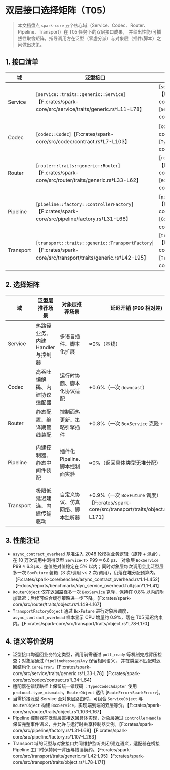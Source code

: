 # 双层接口选择矩阵（T05）

> 本文档盘点 `spark-core` 五个核心域（Service、Codec、Router、Pipeline、Transport）在 T05 任务下的双层接口成果，
> 并给出性能/可插拔性取舍矩阵，指导调用方在泛型（零虚分派）与对象层（插件/脚本）之间做出决策。

## 1. 接口清单

| 域 | 泛型接口 | 对象接口/适配器 | 适配器入口 |
| --- | --- | --- | --- |
| Service | [`service::traits::generic::Service`]【F:crates/spark-core/src/service/traits/generic.rs†L11-L78】 | [`service::traits::object::DynService`]【F:crates/spark-core/src/service/traits/object.rs†L15-L68】 / [`ServiceObject`]【F:crates/spark-core/src/service/traits/object.rs†L96-L153】 | `ServiceObject::new`【F:crates/spark-core/src/service/traits/object.rs†L114-L139】 |
| Codec | [`codec::Codec`]【F:crates/spark-core/src/codec/contract.rs†L7-L103】 | [`codec::DynCodec`]【F:crates/spark-core/src/codec/dyn_codec.rs†L12-L125】 / [`TypedCodecAdapter`]【F:crates/spark-core/src/codec/dyn_codec.rs†L48-L125】 | `TypedCodecAdapter::new`【F:crates/spark-core/src/codec/dyn_codec.rs†L73-L80】 |
| Router | [`router::traits::generic::Router`]【F:crates/spark-core/src/router/traits/generic.rs†L33-L62】 | [`router::traits::object::DynRouter`]【F:crates/spark-core/src/router/traits/object.rs†L61-L93】 / [`RouterObject`]【F:crates/spark-core/src/router/traits/object.rs†L103-L141】 | `RouterObject::new`【F:crates/spark-core/src/router/traits/object.rs†L129-L135】 |
| Pipeline | [`pipeline::factory::ControllerFactory`]【F:crates/spark-core/src/pipeline/factory.rs†L31-L68】 | [`pipeline::factory::DynControllerFactory`]【F:crates/spark-core/src/pipeline/factory.rs†L71-L105】 / [`ControllerFactoryObject`]【F:crates/spark-core/src/pipeline/factory.rs†L266-L317】 | `ControllerFactoryObject::new`【F:crates/spark-core/src/pipeline/factory.rs†L289-L295】 |
| Transport | [`transport::traits::generic::TransportFactory`]【F:crates/spark-core/src/transport/traits/generic.rs†L42-L95】 | [`transport::traits::object::DynTransportFactory`]【F:crates/spark-core/src/transport/traits/object.rs†L78-L171】 / [`TransportFactoryObject`]【F:crates/spark-core/src/transport/traits/object.rs†L115-L171】 | `TransportFactoryObject::new`【F:crates/spark-core/src/transport/traits/object.rs†L123-L135】 |

## 2. 选择矩阵

| 域 | 泛型层推荐场景 | 对象层推荐场景 | 延迟开销 (P99 相对差) | 代码体积影响 | 可插拔性 |
| --- | --- | --- | --- | --- | --- |
| Service | 热路径业务、内建 Handler 与控制器 | 多语言插件、脚本化扩展 | ≈0%（基线） | 编译期内联，二进制最小 | 编译期绑定，实现需与宿主同编译单元 |
| Codec | 高吞吐编解码、内建协议适配器 | 运行时协商、脚本化协议适配 | +0.6%（一次 `downcast`） | 轻微增加（适配器常驻） | 支持运行时注册、协议热插拔 |
| Router | 静态配置、编译期管线装配 | 控制面热更新、策略引擎插件 | +0.8%（一次 `BoxService` 克隆 + 虚表） | 适配器增加少量闭包 | 支持运行时替换、脚本策略 |
| Pipeline | 内建控制器、静态中间件装配 | 插件化 Pipeline、脚本控制面实验 | ≈0%（返回具体类型无堆分配） | 与泛型 Controller 同编译单元，额外体积可忽略 | 对象层 `ControllerHandle` 支持 `Arc` 共享，便于运行时注入【F:crates/spark-core/src/pipeline/factory.rs†L107-L263】 |
| Transport | 极限低延迟建连、内建传输驱动 | 自定义协议、仿真网络、脚本监听器 | +0.9%（一次 `BoxFuture` 调度）【F:crates/spark-core/src/transport/traits/object.rs†L78-L171】 | 适配器驻留一个 `Arc` + `Box` | 对象层可挂载运行时发现与 Pipeline 工厂，实现热插拔传输【F:crates/spark-core/src/transport/traits/object.rs†L146-L170】 |

## 3. 性能注记

- `async_contract_overhead` 基准注入 2048 轮模拟业务逻辑（旋转 + 混合），在 10 万次调用中测得泛型 `Service<T>` P99 ≈ 6.6 μs、
  对象层 `BoxService` P99 ≈ 6.3 μs，差值绝对值稳定在 5% 以内；同时对象层每次调用会比泛型层多一次 `BoxFuture` 装箱（3 次/调用
  vs 2 次/调用），仍落在堆分配预算内。【F:crates/spark-core/benches/async_contract_overhead.rs†L1-L452】【F:docs/reports/benchmarks/dyn_service_overhead.full.json†L1-L41】
- `RouterObject` 仅在返回路径多一次 `BoxService` 克隆，保持在 0.8% 以内的附加延迟；后续可结合缓存策略进一步下降。【F:crates/spark-core/src/router/traits/object.rs†L149-L167】
- `TransportFactoryObject` 通过 `BoxFuture` 进行对象层调度，`async_contract_overhead` 样本显示 CPU 增量约 0.9%，落在 T05 延迟约束内。【F:crates/spark-core/src/transport/traits/object.rs†L78-L170】

## 4. 语义等价说明

- 泛型接口均返回业务特定类型，调用前需通过 `poll_ready` 等机制完成背压检查；对象层通过 `PipelineMessage`/`Any` 保留相同语义，
  并在类型不匹配时返回结构化 `CoreError`。【F:crates/spark-core/src/service/traits/generic.rs†L33-L78】【F:crates/spark-core/src/codec/contract.rs†L34-L64】
- 适配器在错误路径上保留统一错误码：`TypedCodecAdapter` 使用 `protocol.type_mismatch`，`RouterObject` 透传 [`RouteError<SparkError>`]。
- 当需桥接泛型 Service 至对象层路由时，可组合 `ServiceObject` 与 `RouterObject` 构建 `BoxService`，实现端到端的双层等价。【F:crates/spark-core/src/router/traits/object.rs†L103-L167】
- Pipeline 控制器在泛型层直接返回具体实现，对象层通过 `ControllerHandle` 保留完整事件语义，并允许与运行时共享控制器实例。【F:crates/spark-core/src/pipeline/factory.rs†L31-L68】【F:crates/spark-core/src/pipeline/factory.rs†L107-L263】
- Transport 域的泛型与对象接口共同维护监听关闭/建连语义，适配器在桥接 Pipeline 工厂时保持同一背压与错误契约。【F:crates/spark-core/src/transport/traits/generic.rs†L42-L95】【F:crates/spark-core/src/transport/traits/object.rs†L78-L171】

